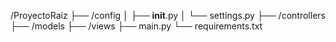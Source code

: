 /ProyectoRaíz
├── /config
│   ├── __init__.py
│   └── settings.py
├── /controllers
├── /models
├── /views
├── main.py
└── requirements.txt